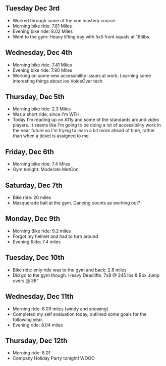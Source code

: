 
## Tuesday Dec 3rd
- Worked through some of the vue mastery course.
- Morning bike ride: 7.81 Miles
- Evening bike ride: 8.02 Miles
- Went to the gym: Heavy lifting day with 5x5 front squats at 165lbs.

## Wednesday, Dec 4th
- Morning bike ride: 7.41 Miles
- Evening bike ride: 7.90 Miles
- Working on some new accessibility issues at work. Learning some interesting things about ios VoiceOver tech

## Thursday, Dec 5th
- Morning bike ride: 2.3 Miles
- Was a short ride, since I'm WFH. 
- Today I'm reading up on A11y and some of the standards around video players. It seems like I'm going to be doing a lot of accessibility work in the near future so I'm trying to learn a bit more ahead of time, rather than when a ticket is assigned to me.

## Friday, Dec 6th
- Morning bike ride: 7.4 Miles
- Gym tonight: Moderate MetCon

## Saturday, Dec 7th
- Bike ride: 20 miles
- Masquerade ball at the gym. Dancing counts as working out?

## Monday, Dec 9th
- Morning Bike ride: 9.2 miles
- Forgot my helmet and had to turn around
- Evening Ride: 7.4 miles

## Tuesday, Dec 10th
- Bike ride: only ride was to the gym and back: 2.8 miles
- Did go to the gym though. Heavy Deadlifts. 7x8 @ 245 lbs & Box Jump overs @ 38"

## Wednesday, Dec 11th
- Morning ride: 8.09 miles (windy and snowing)
- Completed my self evaluation today, outlined some goals for the following year.
- Evening ride: 8.04 miles

## Thursday, Dec 12th
- Morning ride: 8.01
- Company Holiday Party tonight! WOOO

